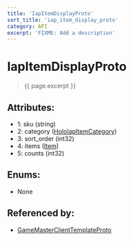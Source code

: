 ```yaml
---
title: 'IapItemDisplayProto'
sort_title: 'iap_item_display_proto'
category: API
excerpt: 'FIXME: Add a description'
---
```


[comment]: <> (THIS PART IS GENERATED - AKA DON'T EDIT THIS PART MANUALLY)

# IapItemDisplayProto

> {{ page.excerpt }}

## Attributes:

- 1: sku (string)
- 2: category ([HoloIapItemCategory](../../enums/HoloIapItemCategory/))
- 3: sort_order (int32)
- 4: items ([Item](../../enums/Item/)) 
- 5: counts (int32) 

## Enums:

- None

## Referenced by:

- [GameMasterClientTemplateProto](../GameMasterClientTemplateProto/)

[comment]: <> (YOU CAN EDIT AFTER THIS)
